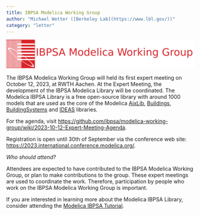 ```yaml
---
title: IBPSA Modelica Working Group
author: "Michael Wetter ([Berkeley Lab](https://www.lbl.gov/))"
category: "letter"
---
```


![IBPSA Modelica Group Logo](IBPSA-modelica-working-group.png)

The IBPSA Modelica Working Group will held its first expert meeting on October 12, 2023, at RWTH Aachen.
At the Expert Meeting, the development of the IBPSA Modelica Library will be coordinated.
The Modelica IBPSA Library is a free open-source library with around 1000 models that are used as the core of the Modelica
[AixLib](https://ebc-tools.eonerc.rwth-aachen.de/en/aixlib),
[Buildings](https://simulationresearch.lbl.gov/modelica/),
[BuildingSystems](https://modelica-buildingsystems.de/) and
[IDEAS](https://github.com/open-ideas/IDEAS) libraries.


For the agenda, visit https://github.com/ibpsa/modelica-working-group/wiki/2023-10-12-Expert-Meeting-Agenda.

Registration is open until 30th of September via the conference web site: https://2023.international.conference.modelica.org/.

*Who should attend?*

Attendees are expected to have contributed to the IBPSA Modelica Working Group, or plan to make contributions to the group.
These expert meetings are used to coordinate the work. Therefore, participation by people who work on the IBPSA Modelica Working Group is important.

If you are interested in learning more about the Modelica IBPSA Library,
consider attending the [Modelica IBPSA Tutorial](https://github.com/ibpsa/modelica-working-group/wiki/2023-10-09-Tutorial-Aachen).